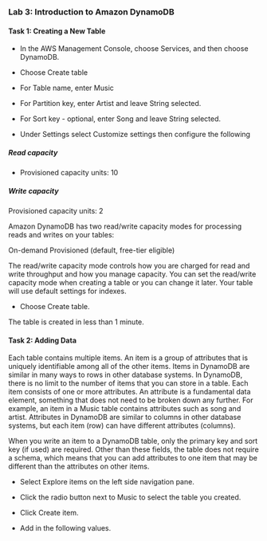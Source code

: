 ### Lab 3: Introduction to Amazon DynamoDB

####    Task 1: Creating a New Table
+   In the AWS Management Console, choose Services, and then choose DynamoDB.

+   Choose Create table

+   For Table name, enter Music

+   For Partition key, enter Artist and leave String selected.
+   For Sort key - optional, enter Song and leave String selected.

+   Under Settings select Customize settings then configure the following

#####   Read capacity
+   Provisioned capacity units: 10

#####   Write capacity
Provisioned capacity units: 2

 Amazon DynamoDB has two read/write capacity modes for processing reads and writes on your tables:

On-demand
Provisioned (default, free-tier eligible)

The read/write capacity mode controls how you are charged for read and write throughput and how you manage capacity. You can set the read/write capacity mode when creating a table or you can change it later.
Your table will use default settings for indexes.

+   Choose Create table.

The table is created in less than 1 minute.

####    Task 2: Adding Data
Each table contains multiple items. An item is a group of attributes that is uniquely identifiable among all of the other items. Items in DynamoDB are similar in many ways to rows in other database systems. In DynamoDB, there is no limit to the number of items that you can store in a table.
Each item consists of one or more attributes. An attribute is a fundamental data element, something that does not need to be broken down any further. For example, an item in a Music table contains attributes such as song and artist. Attributes in DynamoDB are similar to columns in other database systems, but each item (row) can have different attributes (columns).

When you write an item to a DynamoDB table, only the primary key and sort key (if used) are required.  Other than these fields, the table does not require a schema, which means that you can add attributes to one item that may be different than the attributes on other items.
+   Select Explore items on the left side navigation pane.

+   Click the radio button next to Music to select the table you created.

+   Click Create item.

+   Add in the following values.